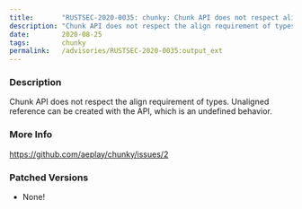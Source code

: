 ```yaml
---
title:       "RUSTSEC-2020-0035: chunky: Chunk API does not respect align requirement"
description: "Chunk API does not respect the align requirement of types. Unaligned reference can be created with the API, which is an undefined behavior."
date:        2020-08-25
tags:        chunky
permalink:   /advisories/RUSTSEC-2020-0035:output_ext
---
```


### Description

Chunk API does not respect the align requirement of types. Unaligned reference can be created with the API, which is an undefined behavior.

### More Info

<https://github.com/aeplay/chunky/issues/2>

### Patched Versions

- None!

